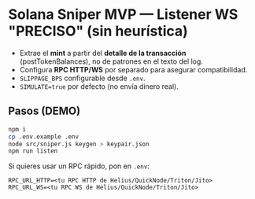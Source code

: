 # Solana Sniper MVP — Listener WS "PRECISO" (sin heurística)
- Extrae el **mint** a partir del **detalle de la transacción** (postTokenBalances), no de patrones en el texto del log.
- Configura **RPC HTTP/WS** por separado para asegurar compatibilidad.
- `SLIPPAGE_BPS` configurable desde `.env`.
- `SIMULATE=true` por defecto (no envía dinero real).

## Pasos (DEMO)
```bash
npm i
cp .env.example .env
node src/sniper.js keygen > keypair.json
npm run listen
```
Si quieres usar un RPC rápido, pon en `.env`:
```
RPC_URL_HTTP=<tu RPC HTTP de Helius/QuickNode/Triton/Jito>
RPC_URL_WS=<tu RPC WS de Helius/QuickNode/Triton/Jito>
```

